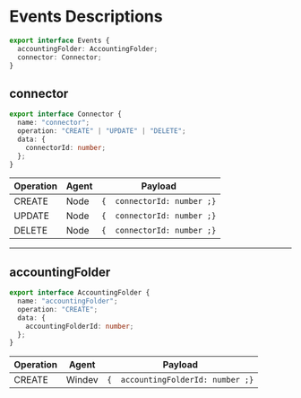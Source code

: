 # Events Descriptions

```ts
export interface Events {
  accountingFolder: AccountingFolder;
  connector: Connector;
}
```

## connector

```ts
export interface Connector {
  name: "connector";
  operation: "CREATE" | "UPDATE" | "DELETE";
  data: {
    connectorId: number;
  };
}
```

| Operation  | Agent  | Payload  |
|---|---|---|
| CREATE  | Node  | ```{  connectorId: number ;}```  |
| UPDATE  | Node  | ```{  connectorId: number ;}```  |
| DELETE  | Node  | ```{  connectorId: number ;}```  |

---

## accountingFolder

```ts
export interface AccountingFolder {
  name: "accountingFolder";
  operation: "CREATE";
  data: {
    accountingFolderId: number;
  };
}
```

| Operation  | Agent  | Payload  |
|---|---|---|
| CREATE  | Windev  | ```{  accountingFolderId: number ;}```  |
